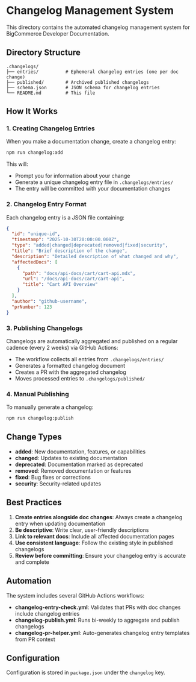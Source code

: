 # Changelog Management System

This directory contains the automated changelog management system for BigCommerce Developer Documentation.

## Directory Structure

```
.changelogs/
├── entries/          # Ephemeral changelog entries (one per doc change)
├── published/        # Archived published changelogs
├── schema.json       # JSON schema for changelog entries
└── README.md         # This file
```

## How It Works

### 1. Creating Changelog Entries

When you make a documentation change, create a changelog entry:

```bash
npm run changelog:add
```

This will:
- Prompt you for information about your change
- Generate a unique changelog entry file in `.changelogs/entries/`
- The entry will be committed with your documentation changes

### 2. Changelog Entry Format

Each changelog entry is a JSON file containing:

```json
{
  "id": "unique-id",
  "timestamp": "2025-10-30T20:00:00.000Z",
  "type": "added|changed|deprecated|removed|fixed|security",
  "title": "Brief description of the change",
  "description": "Detailed description of what changed and why",
  "affectedDocs": [
    {
      "path": "docs/api-docs/cart/cart-api.mdx",
      "url": "/docs/api-docs/cart/cart-api",
      "title": "Cart API Overview"
    }
  ],
  "author": "github-username",
  "prNumber": 123
}
```

### 3. Publishing Changelogs

Changelogs are automatically aggregated and published on a regular cadence (every 2 weeks) via GitHub Actions:

- The workflow collects all entries from `.changelogs/entries/`
- Generates a formatted changelog document
- Creates a PR with the aggregated changelog
- Moves processed entries to `.changelogs/published/`

### 4. Manual Publishing

To manually generate a changelog:

```bash
npm run changelog:publish
```

## Change Types

- **added**: New documentation, features, or capabilities
- **changed**: Updates to existing documentation
- **deprecated**: Documentation marked as deprecated
- **removed**: Removed documentation or features
- **fixed**: Bug fixes or corrections
- **security**: Security-related updates

## Best Practices

1. **Create entries alongside doc changes**: Always create a changelog entry when updating documentation
2. **Be descriptive**: Write clear, user-friendly descriptions
3. **Link to relevant docs**: Include all affected documentation pages
4. **Use consistent language**: Follow the existing style in published changelogs
5. **Review before committing**: Ensure your changelog entry is accurate and complete

## Automation

The system includes several GitHub Actions workflows:

- **changelog-entry-check.yml**: Validates that PRs with doc changes include changelog entries
- **changelog-publish.yml**: Runs bi-weekly to aggregate and publish changelogs
- **changelog-pr-helper.yml**: Auto-generates changelog entry templates from PR context

## Configuration

Configuration is stored in `package.json` under the `changelog` key.
